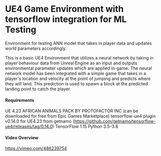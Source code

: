 # UE4 Game Environment with tensorflow integration for ML Testing

Environment for testing ANN model that takes in player data and updates world parameters accordingly.

This is a basic UE4 Environment that utilizes a neural network by taking in player behaviour data from Unreal Engine as an input and outputs environmental parameter updates which are applied in-game. The neural network model has been integrated with a simple game that takes in a player's location and velocity at the point of jumping and predicts where they will land. This prediction is used to spawn a block at the predicted landing point to catch the player.

#### Requirements

UE 4.23
AFRICAN ANIMALS PACK BY PROTOFACTOR INC (can be downloaded for free from Epic Games Marketplace)
tensorflow-ue4 plugin v0.14.0 for UE4.23 from getnamo (https://github.com/getnamo/tensorflow-ue4/releases/tag/0.14.0)
TensorFlow 1.15
Python 3.5–3.8

#### Video Overview

https://vimeo.com/486239754
